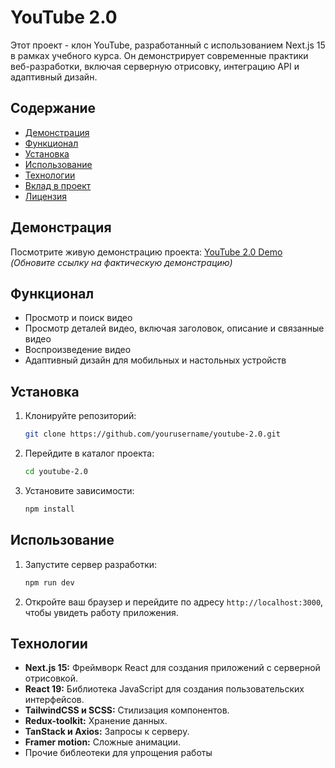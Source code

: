 # YouTube 2.0

Этот проект - клон YouTube, разработанный с использованием Next.js 15 в рамках учебного курса. Он демонстрирует современные практики веб-разработки, включая серверную отрисовку, интеграцию API и адаптивный дизайн.

## Содержание
- [Демонстрация](#демонстрация)
- [Функционал](#функционал)
- [Установка](#установка)
- [Использование](#использование)
- [Технологии](#технологии)
- [Вклад в проект](#вклад-в-проект)
- [Лицензия](#лицензия)

## Демонстрация
Посмотрите живую демонстрацию проекта: [YouTube 2.0 Demo](#) *(Обновите ссылку на фактическую демонстрацию)*

## Функционал
- Просмотр и поиск видео
- Просмотр деталей видео, включая заголовок, описание и связанные видео
- Воспроизведение видео
- Адаптивный дизайн для мобильных и настольных устройств

## Установка
1. Клонируйте репозиторий:
   ```bash
   git clone https://github.com/yourusername/youtube-2.0.git
   ```

2. Перейдите в каталог проекта:
   ```bash
   cd youtube-2.0
   ```

3. Установите зависимости:
   ```bash
   npm install
   ```

## Использование
1. Запустите сервер разработки:
   ```bash
   npm run dev
   ```

2. Откройте ваш браузер и перейдите по адресу `http://localhost:3000`, чтобы увидеть работу приложения.

## Технологии
- **Next.js 15:** Фреймворк React для создания приложений с серверной отрисовкой.
- **React 19:** Библиотека JavaScript для создания пользовательских интерфейсов.
- **TailwindCSS и SCSS:** Стилизация компонентов.
- **Redux-toolkit:** Хранение данных.
- **TanStack и Axios:** Запросы к серверу.
- **Framer motion:** Сложные анимации.
- Прочие библеотеки для упрощения работы
